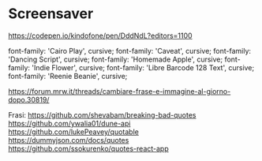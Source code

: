 # Screensaver


https://codepen.io/kindofone/pen/DddNdL?editors=1100

font-family: 'Cairo Play', cursive;
font-family: 'Caveat', cursive;
font-family: 'Dancing Script', cursive;
font-family: 'Homemade Apple', cursive;
font-family: 'Indie Flower', cursive;
font-family: 'Libre Barcode 128 Text', cursive;
font-family: 'Reenie Beanie', cursive;


https://forum.mrw.it/threads/cambiare-frase-e-immagine-al-giorno-dopo.30819/

Frasi:
https://github.com/shevabam/breaking-bad-quotes
https://github.com/ywalia01/dune-api
https://github.com/lukePeavey/quotable
https://dummyjson.com/docs/quotes
https://github.com/ssokurenko/quotes-react-app
